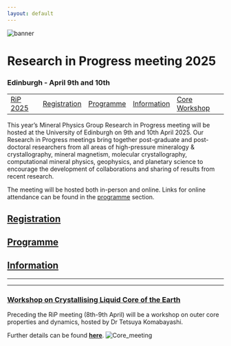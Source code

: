 ```yaml
---
layout: default
---
```

![banner](https://MinPhys.github.io/RiP_2025/assets/website_banner_RiP_25.png)
# Research in Progress meeting 2025
### Edinburgh - April 9th and 10th

|    |    |    |    |    |
|----|----|----|----|----|
| [RiP 2025](./RiP_2025.html) | [Registration](./RiP_2025-abstracts.html) | [Programme](./RiP_2025-programme.html) | [Information](./RiP_2025-planning.html) | [Core Workshop](./core_workshop.html) |

This year’s Mineral Physics Group Research in Progress meeting will be hosted at the University of Edinburgh on 9th and 10th April 2025. Our Research in Progress meetings bring together post-graduate and post-doctoral researchers from all areas of high-pressure mineralogy & crystallography, mineral magnetism, molecular crystallography, computational mineral physics, geophysics, and planetary science to encourage the development of collaborations and sharing of results from recent research.

The meeting will be hosted both in-person and online. Links for online attendance can be found in the [programme](./RiP_2025-programme.html) section.

## [Registration](./RiP_2025-abstracts.html)

## [Programme](./RiP_2025-programme.html)

## [Information](./RiP_2025-planning.html)





* * *

* * *

### [Workshop on Crystallising Liquid Core of the Earth](./core_workshop.html) 
Preceding the RiP meeting (8th-9th April) will be a workshop on outer core properties and dynamics, hosted by Dr Tetsuya Komabayashi.

Further details can be found __[here](./core_workshop.html)__.
![Core_meeting](https://MinPhys.github.io/RiP_2025/assets/Core%20workshop%20flyer%20new.jpg)
